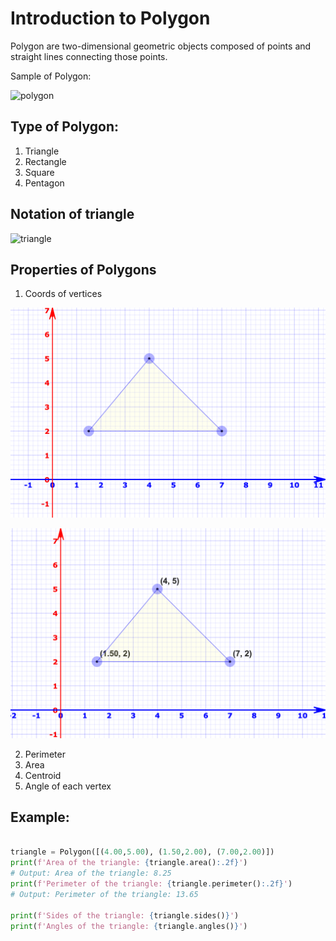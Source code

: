 # Introduction to Polygon
Polygon are two-dimensional geometric objects composed of points and straight lines connecting those points.

Sample of Polygon:

![polygon](https://cdn-skill.splashmath.com/panel-uploads/GlossaryTerm/277097a6a870457e90553ed24cf46042/1548051233_Two-dimensional-2-D-shapes-circle-triangle-square-polygons.png
)

## Type of Polygon:
1. Triangle
2. Rectangle
3. Square
4. Pentagon

## Notation of triangle

![triangle](https://i.stack.imgur.com/1GkR3.png
)

## Properties of Polygons

1. Coords of vertices

![vertices](images/vertices.png
)

![coords](images/coords.png
)

2. Perimeter
3. Area
4. Centroid
5. Angle of each vertex

## Example:

```python

triangle = Polygon([(4.00,5.00), (1.50,2.00), (7.00,2.00)])
print(f'Area of the triangle: {triangle.area():.2f}')
# Output: Area of the triangle: 8.25
print(f'Perimeter of the triangle: {triangle.perimeter():.2f}')
# Output: Perimeter of the triangle: 13.65

print(f'Sides of the triangle: {triangle.sides()}')
print(f'Angles of the triangle: {triangle.angles()}')
```